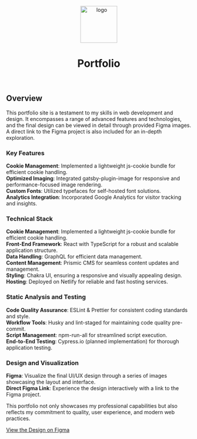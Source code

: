 <a href="https://lpmkdir.com" target="_blank">
  <p align="center">
    <img alt="logo" src="https://images.prismic.io/luiskunz/f9d40760-c800-4a3d-a2cd-22743e605bd6_lp-logo.png?auto=compress,format" width="100" heigh="100" />
  </p>
</a>
<h1 align="center">
  Portfolio
</h1>
<br>

## Overview
This portfolio site is a testament to my skills in web development and design. It encompasses a range of advanced features and technologies, and the final design can be viewed in detail through provided Figma images. A direct link to the Figma project is also included for an in-depth exploration.

### Key Features
**Cookie Management**: Implemented a lightweight js-cookie bundle for efficient cookie handling.\
**Optimized Imaging**: Integrated gatsby-plugin-image for responsive and performance-focused image rendering.\
**Custom Fonts**: Utilized typefaces for self-hosted font solutions.\
**Analytics Integration**: Incorporated Google Analytics for visitor tracking and insights.

### Technical Stack
**Cookie Management**: Implemented a lightweight js-cookie bundle for efficient cookie handling.\
**Front-End Framework**: React with TypeScript for a robust and scalable application structure.\
**Data Handling**: GraphQL for efficient data management.\
**Content Management**: Prismic CMS for seamless content updates and management.\
**Styling**: Chakra UI, ensuring a responsive and visually appealing design.\
**Hosting**: Deployed on Netlify for reliable and fast hosting services.

### Static Analysis and Testing
**Code Quality Assurance**: ESLint & Prettier for consistent coding standards and style.\
**Workflow Tools**: Husky and lint-staged for maintaining code quality pre-commit.\
**Script Management**: npm-run-all for streamlined script execution.\
**End-to-End Testing**: Cypress.io (planned implementation) for thorough application testing.

### Design and Visualization
**Figma**: Visualize the final UI/UX design through a series of images showcasing the layout and interface.\
**Direct Figma Link**: Experience the design interactively with a link to the Figma project.

This portfolio not only showcases my professional capabilities but also reflects my commitment to quality, user experience, and modern web practices.

[View the Design on Figma](https://www.figma.com/file/ITcJH5rPXVwsvn7c3OvScd/LP-Portfolio?type=design&node-id=1392%3A1516&mode=design&t=24wrTG2cgQz3ZlJx-1)
